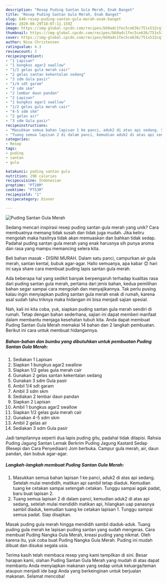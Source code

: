 ```yaml
---
description: "Resep Puding Santan Gula Merah, Enak Banget"
title: "Resep Puding Santan Gula Merah, Enak Banget"
slug: 640-resep-puding-santan-gula-merah-enak-banget
date: 2020-08-29T18:07:11.159Z
image: https://img-global.cpcdn.com/recipes/bb9adc1fec5ce636/751x532cq70/puding-santan-gula-merah-foto-resep-utama.jpg
thumbnail: https://img-global.cpcdn.com/recipes/bb9adc1fec5ce636/751x532cq70/puding-santan-gula-merah-foto-resep-utama.jpg
cover: https://img-global.cpcdn.com/recipes/bb9adc1fec5ce636/751x532cq70/puding-santan-gula-merah-foto-resep-utama.jpg
author: Nina Christensen
ratingvalue: 4.3
reviewcount: 3
recipeingredient:
- "1 Lapisan"
- "1 bungkus agar2 swallow"
- "1/2 gelas gula merah cair"
- "2 gelas santan kekentalan sedang"
- "3 sdm Gula pasir"
- "1/4 sdt garam"
- "3 sdm skm"
- "2 lembar daun pandan"
- "2 Lapisan"
- "1 bungkus agar2 swallow"
- "1/2 gelas gula merah cair"
- "4-5 sdm skm"
- "2 gelas air"
- "3 sdm Gula pasir"
recipeinstructions:
- "Masukkan semua bahan lapisan 1 ke panci, aduk2 di atas api sedang. Setelah mulai mendidih, matikan api sambil tetap diaduk. Kemudian tuang ke cetakan sampai setengah cetakan. Tunggu sampai agak padat, baru buat lapisan 2."
- "Tuang semua lapisan 2 di dalam panci, kemudian aduk2 di atas api sedang, setelah mulai mendidih matikan api, hilangkan uap panasnya sambil diaduk, kemudian tuang ke cetakan lapisan 1. Tunggu sampai semua padat. Siap disajikan."
categories:
- Resep
tags:
- puding
- santan
- gula

katakunci: puding santan gula 
nutrition: 298 calories
recipecuisine: Indonesian
preptime: "PT28M"
cooktime: "PT53M"
recipeyield: "1"
recipecategory: Dinner

---
```



![Puding Santan Gula Merah](https://img-global.cpcdn.com/recipes/bb9adc1fec5ce636/751x532cq70/puding-santan-gula-merah-foto-resep-utama.jpg)

Sedang mencari inspirasi resep puding santan gula merah yang unik? Cara membuatnya memang tidak susah dan tidak juga mudah. Jika keliru mengolah maka hasilnya tidak akan memuaskan dan bahkan tidak sedap. Padahal puding santan gula merah yang enak harusnya sih punya aroma dan rasa yang mampu memancing selera kita.

Beli bahan masak - DISINI MURAH. Dalam satu panci, campurkan air gula merah, santan kental, bubuk agar-agar. Hallo semuanya, apa kabar 😊 hari ini saya share cara membuat puding lapis santan gula merah.

Ada beberapa hal yang sedikit banyak berpengaruh terhadap kualitas rasa dari puding santan gula merah, pertama dari jenis bahan, kedua pemilihan bahan segar sampai cara mengolah dan menyajikannya. Tak perlu pusing kalau ingin menyiapkan puding santan gula merah enak di rumah, karena asal sudah tahu triknya maka hidangan ini bisa menjadi sajian spesial.


Nah, kali ini kita coba, yuk, siapkan puding santan gula merah sendiri di rumah. Tetap dengan bahan sederhana, sajian ini dapat memberi manfaat dalam membantu menjaga kesehatan tubuh kita. Anda dapat membuat Puding Santan Gula Merah memakai 14 bahan dan 2 langkah pembuatan. Berikut ini cara untuk membuat hidangannya.

<!--inarticleads1-->

##### Bahan-bahan dan bumbu yang dibutuhkan untuk pembuatan Puding Santan Gula Merah:

1. Sediakan 1 Lapisan
1. Siapkan 1 bungkus agar2 swallow
1. Siapkan 1/2 gelas gula merah cair
1. Gunakan 2 gelas santan kekentalan sedang
1. Gunakan 3 sdm Gula pasir
1. Ambil 1/4 sdt garam
1. Ambil 3 sdm skm
1. Sediakan 2 lembar daun pandan
1. Siapkan 2 Lapisan
1. Ambil 1 bungkus agar2 swallow
1. Siapkan 1/2 gelas gula merah cair
1. Gunakan 4-5 sdm skm
1. Ambil 2 gelas air
1. Sediakan 3 sdm Gula pasir


Jadi tampilannya seperti dua lapis puding gitu, padahal tidak dilapisi. Rahsia Puding Jagung Santan Lemak Berkrim Puding Jagung Kastard Sedap (Resepi dan Cara Penyediaan) Jom berbuka. Campur gula merah, air, daun pandan, dan bubuk agar-agar. 

<!--inarticleads2-->

##### Langkah-langkah membuat Puding Santan Gula Merah:

1. Masukkan semua bahan lapisan 1 ke panci, aduk2 di atas api sedang. Setelah mulai mendidih, matikan api sambil tetap diaduk. Kemudian tuang ke cetakan sampai setengah cetakan. Tunggu sampai agak padat, baru buat lapisan 2.
1. Tuang semua lapisan 2 di dalam panci, kemudian aduk2 di atas api sedang, setelah mulai mendidih matikan api, hilangkan uap panasnya sambil diaduk, kemudian tuang ke cetakan lapisan 1. Tunggu sampai semua padat. Siap disajikan.


Masak puding gula merah hingga mendidih sambil diaduk-aduk. Tuang puding gula merah ke lapisan puding santan yang sudah mengeras. Cara membuat Puding Nangka Gula Merah, kreasi puding yang nikmat. Oleh karena itu, yuk coba buat Puding Nangka Gula Merah. Puding ini mudah dibuat dan disukai segala usia. 

Terima kasih telah membaca resep yang kami tampilkan di sini. Besar harapan kami, olahan Puding Santan Gula Merah yang mudah di atas dapat membantu Anda menyiapkan makanan yang sedap untuk keluarga/teman ataupun menjadi ide bagi Anda yang berkeinginan untuk berjualan makanan. Selamat mencoba!
